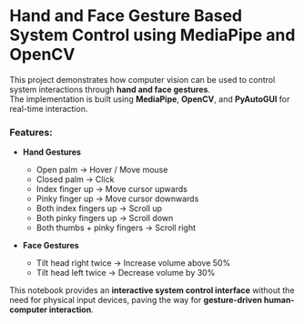 # Hand and Face Gesture Based System Control using MediaPipe and OpenCV  

This project demonstrates how computer vision can be used to control system interactions through **hand and face gestures**.  
The implementation is built using **MediaPipe**, **OpenCV**, and **PyAutoGUI** for real-time interaction.  

### Features:
- **Hand Gestures**  
  - Open palm → Hover / Move mouse  
  - Closed palm → Click  
  - Index finger up → Move cursor upwards  
  - Pinky finger up → Move cursor downwards  
  - Both index fingers up → Scroll up  
  - Both pinky fingers up → Scroll down  
  - Both thumbs + pinky fingers → Scroll right  

- **Face Gestures**  
  - Tilt head right twice → Increase volume above 50%  
  - Tilt head left twice → Decrease volume by 30%  

This notebook provides an **interactive system control interface** without the need for physical input devices, paving the way for **gesture-driven human-computer interaction**.  

